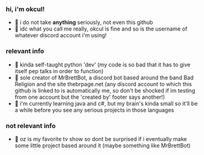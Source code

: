 ### hi, i'm okcul!

- 💫 i do not take **anything** seriously, not even this github
- 💫 idc what you call me really, okcul is fine and so is the username of whatever discord account i'm using!

### relevant info
- 💫 kinda self-taught python 'dev' (my code is so bad that it has to give itself pep talks in order to function)
- 💫 sole creator of MrBrettBot, a discord bot based around the band Bad Religion and the site thebrpage.net (any discord account to which this github is linked to is automatically me, so don't be shocked if im testing from one account but the 'created by' footer says another!)
- 💫 i'm currently learning java and c#, but my brain's kinda small so it'll be a while before you see any serious projects in those languages

### not relevant info
- 💫 oz is my favorite tv show so dont be surprised if i eventually make some little project based around it (maybe something like MrBrettBot)
